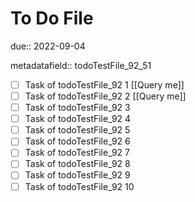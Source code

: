 # To Do File

due:: 2022-09-04

metadatafield:: todoTestFile_92_51

- [ ] Task of todoTestFile_92 1 [[Query me]]
- [ ] Task of todoTestFile_92 2 [[Query me]]
- [ ] Task of todoTestFile_92 3
- [ ] Task of todoTestFile_92 4
- [ ] Task of todoTestFile_92 5
- [ ] Task of todoTestFile_92 6
- [ ] Task of todoTestFile_92 7
- [ ] Task of todoTestFile_92 8
- [ ] Task of todoTestFile_92 9
- [ ] Task of todoTestFile_92 10